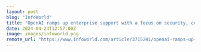 ```yaml
---
layout: post
blog: "InfoWorld"
title: "OpenAI ramps up enterprise support with a focus on security, control, and cost"
date: 2024-04-24T12:57:00Z
image: images/infoworld.png
remote_url: "https://www.infoworld.com/article/3715241/openai-ramps-up-enterprise-support-with-a-focus-on-security-control-and-cost.html#tk.rss_applicationdevelopment"
---
```

